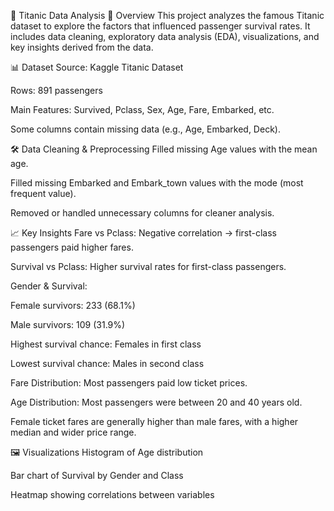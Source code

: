 🚢 Titanic Data Analysis
📖 Overview
This project analyzes the famous Titanic dataset to explore the factors that influenced passenger survival rates.
It includes data cleaning, exploratory data analysis (EDA), visualizations, and key insights derived from the data.

📊 Dataset
Source: Kaggle Titanic Dataset

Rows: 891 passengers

Main Features: Survived, Pclass, Sex, Age, Fare, Embarked, etc.

Some columns contain missing data (e.g., Age, Embarked, Deck).

🛠️ Data Cleaning & Preprocessing
Filled missing Age values with the mean age.

Filled missing Embarked and Embark_town values with the mode (most frequent value).

Removed or handled unnecessary columns for cleaner analysis.

📈 Key Insights
Fare vs Pclass: Negative correlation → first-class passengers paid higher fares.

Survival vs Pclass: Higher survival rates for first-class passengers.

Gender & Survival:

Female survivors: 233 (68.1%)

Male survivors: 109 (31.9%)

Highest survival chance: Females in first class

Lowest survival chance: Males in second class

Fare Distribution: Most passengers paid low ticket prices.

Age Distribution: Most passengers were between 20 and 40 years old.

Female ticket fares are generally higher than male fares, with a higher median and wider price range.

🖼️ Visualizations
Histogram of Age distribution

Bar chart of Survival by Gender and Class

Heatmap showing correlations between variables


